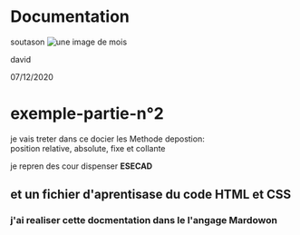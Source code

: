 Documentation
===============
soutason  ![une image de mois](./image/miniphot.jpg)

david

07/12/2020



# exemple-partie-n°2

je vais treter dans ce docier les Methode depostion:  
position relative, absolute, fixe et collante  

je repren des cour dispenser **ESECAD**


## et un fichier d'aprentisase du code HTML et CSS


### j'ai realiser cette docmentation dans le l'angage Mardowon
